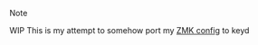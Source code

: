> [!NOTE]
> WIP
This is my attempt to somehow port my [ZMK config](https://github.com/wiyris/zmk-conf) to keyd
